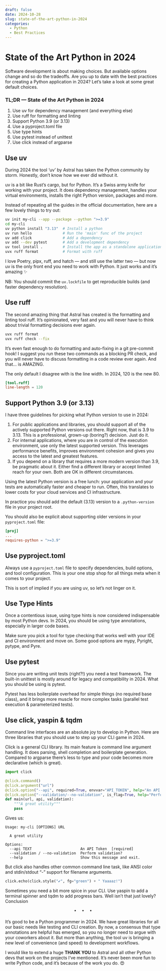 ```yaml
---
draft: false
date: 2024-10-28
slug: state-of-the-art-python-in-2024
categories:
  - Python
  - Best Practices
---
```


# State of the Art Python in 2024

Software development is about making choices. But available options change and so do the tradeoffs. Are you up to date with the best practices for creating a Python application in 2024? Let’s take a look at some great default choices.

<!-- more -->

<h3>TL;DR — State of the Art Python in 2024</h3>

1. Use uv for dependency management (and everything else)
2. Use ruff for formatting and linting
3. Support Python 3.9 (or 3.13)
4. Use a pyproject.toml file
5. Use type hints
6. Use pytest instead of unittest
7. Use click instead of argparse

## Use uv

During 2024 the tool ‘uv’ by Astral has taken the Python community by storm. Honestly, don’t know how we ever did without it.

uv is a bit like Rust’s cargo, but for Python. It’s a Swiss army knife for working with your project. It does dependency management, handles your virtual environments, installs the right Python version, packages and more.

Instead of repeating all the guides in the official documentation, here are a few lovely things to try out:

```bash
uv init my-cli --app --package --python ">=3.9"
cd my-cli
uv python install "3.13"  # Install a python
uv run hello              # Run the 'main' func of the project
uv add click              # Add a dependency
uv add --dev pytest       # Add a development dependency
uv tool install .         # Install the app as a standalone application
uvx ruff format           # Format with ruff
```

I love Poetry, pipx, ruff, and hatch — and still use the latter two — but now uv is the only front end you need to work with Python. It just works and it’s amazing ✨

NB: You should commit the `uv.lockfile` to get reproducible builds (and faster dependency resolution).

## Use ruff

The second amazing thing that Astral has created is the formatting and linting tool ruff. It’s opinionated, very fast and you will never have to think about trivial formatting decisions ever again.

```bash
uvx ruff format
uvx ruff check --fix
```

It’s even fast enough to do formatting and auto-fixing in a git pre-commit hook! I suggest you run these two commands as a blocking PR check, and you will never have to discuss formatting in a code review ever again. And that… is AMAZING.

The only default I disagree with is the line width. In 2024, 120 is the new 80.

```toml
[tool.ruff]
line-length = 120
```

## Support Python 3.9 (or 3.13)

I have three guidelines for picking what Python version to use in 2024:

1. For public applications and libraries, you should support all of the actively supported Python versions out there. Right now, that is 3.9 to 3.13. This is a professional, grown-up (boring?) decision. Just do it.
2. For internal applications, where you are in control of the execution environment, use only the latest supported version. This leverages performance benefits, improves environment cohesion and gives you access to the latest and greatest features.
3. If you depend on a library that requires a more modern version than 3.9, be pragmatic about it. Either find a different library or accept limited reach for your own. Both are OK in different circumstances.

Using the latest Python version is a free lunch: your application and your tests are automatically faster and cheaper to run. Often, this translates to lower costs for your cloud services and CI infrastructure.

In practice you should add the default (3.13) version to a `.python-version` file in your project root.

You should also be explicit about supporting older versions in your `pyproject.toml` file:

```toml
[proj]
...
requires-python = ">=3.9"
```

## Use pyproject.toml

Always use a `pyproject.toml` file to specify dependencies, build options, and tool configuration. This is your one stop shop for all things meta when it comes to your project.

This is sort of implied if you are using uv, so let’s not linger on it.

## Use Type Hints

Once a contentious issue, using type hints is now considered indispensable by most Python devs. In 2024, you should be using type annotations, especially in larger code bases.

Make sure you pick a tool for type checking that works well with your IDE and CI environment and move on. Some good options are mypy, Pyright, pytype, and Pyre.

## Use pytest

Since you are writing unit tests (right?!) you need a test framework. The built-in unittest is mostly around for legacy and compatibility in 2024. What you should be using is pytest.

Pytest has less boilerplate overhead for simple things (no required base class), and it brings more muscle for more complex tasks (parallel test execution & parameterized tests).

## Use click, yaspin & tqdm

Command line interfaces are an absolute joy to develop in Python. Here are three libraries that you should use to step up your CLI game in 2024.

Click is a general CLI library. Its main feature is command line argument handling. It does parsing, shell completion and boilerplate generation. Compared to argparse there’s less to type and your code becomes more declarative (which is great).

```python
import click

@click.command()
@click.argument("url")
@click.option("--api", required=True, envvar="API_TOKEN", help="An API Token")
@click.option("--validation/--no-validation", is_flag=True, help="Perform validation?")
def main(url, api, validation):
    """A great utility"""
    pass
```

Gives us:

```text
Usage: my-cli [OPTIONS] URL

  A great utility

Options:
  --api TEXT                      An API Token  [required]
  --validation / --no-validation  Perform validation?
  --help                          Show this message and exit.
```

But click also handles other common command line task, like ANSI color and stdin/stdout “-” support for filename arguments.

```python
click.echo(click.style("✔", fg="green") + " Yaaaaz!")
```

Sometimes you need a bit more spice in your CLI. Use yaspin to add a terminal spinner and tqdm to add progress bars. Well isn’t that just lovely?
Conclusion

<pre><p style="text-align: center; margin-top: 0px; margin-bottom: 4pt;">•  •  •</p></pre>

It’s good to be a Python programmer in 2024. We have great libraries for all our basic needs like testing and CLI creation. By now, a consensus that type annotations are helpful has emerged, so you no longer need to argue with your coworkers about it. But more than anything, the tool uv is bringing a new level of convenience (and speed) to development workflows.

I would like to extend a huge **THANK YOU** to Astral and all other Python devs that work on the projects I‘ve mentioned. It’s never been more fun to write Python code, and it’s because of the work you do. 😍
